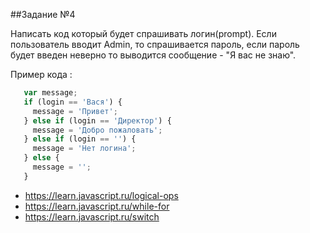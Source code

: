 ##Задание №4

Написать код который будет спрашивать логин(prompt).
Если пользователь вводит Admin, то спрашивается пароль, если пароль будет введен неверно то выводится сообщение - "Я вас не знаю".

Пример кода :

```js
   var message;
   if (login == 'Вася') {
     message = 'Привет';
   } else if (login == 'Директор') {
     message = 'Добро пожаловать';
   } else if (login == '') {
     message = 'Нет логина';
   } else {
     message = '';
   }
   ```
 - https://learn.javascript.ru/logical-ops
 - https://learn.javascript.ru/while-for
 - https://learn.javascript.ru/switch
